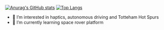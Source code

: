 [![Anurag's GitHub stats](https://github-readme-stats.vercel.app/api?username=wayood&theme=radical)](https://github.com/anuraghazra/github-readme-stats)
[![Top Langs](https://github-readme-stats.vercel.app/api/top-langs/?username=wayood&layout=compact)](https://github.com/anuraghazra/github-readme-stats)

- 👀 I’m interested in haptics, autonomous driving and Totteham Hot Spurs
- 🌱 I’m currently learning space rover platform

<!---
wayood/wayood is a ✨ special ✨ repository because its `README.md` (this file) appears on your GitHub profile.
You can click the Preview link to take a look at your changes.
--->
